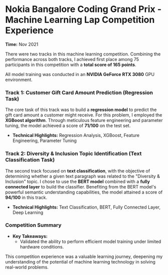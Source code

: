 # Nokia Bangalore Coding Grand Prix - Machine Learning Lap Competition Experience

**Time:** Nov 2021

There were two tracks in this machine learning competition. Combining the performance across both tracks, I achieved first place among 75 participants in this competition with a **total score of 165 points**.  

All model training was conducted in an **NVIDIA GeForce RTX 3080** GPU environment.

### Track 1: Customer Gift Card Amount Prediction (Regression Task)

The core task of this track was to build a **regression model** to predict the gift card amount a customer might receive.  For this problem, I employed the **XGBoost algorithm**. Through meticulous feature engineering and parameter tuning, the model achieved a score of **71/100** on the test set.

*   **Technical Highlights:** Regression Analysis, XGBoost, Feature Engineering, Parameter Tuning

### Track 2: Diversity & Inclusion Topic Identification (Text Classification Task)

The second track focused on **text classification**, with the objective of determining whether a given text paragraph was related to the "Diversity & Inclusion" topic. I chose to use the **BERT model** combined with a **fully connected layer** to build the classifier.  Benefiting from the BERT model's powerful semantic understanding capabilities, the model attained a score of **94/100** in this track.

*   **Technical Highlights:** Text Classification, BERT, Fully Connected Layer, Deep Learning

### Competition Summary


*   **Key Takeaways:**
    *   Validated the ability to perform efficient model training under limited hardware conditions.

This competition experience was a valuable learning journey, deepening my understanding of the potential of machine learning technology in solving real-world problems.